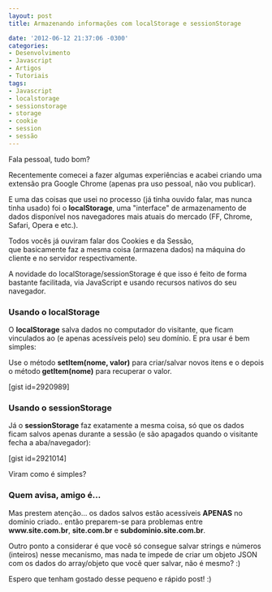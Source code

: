 ```yaml
---
layout: post
title: Armazenando informações com localStorage e sessionStorage

date: '2012-06-12 21:37:06 -0300'
categories:
- Desenvolvimento
- Javascript
- Artigos
- Tutoriais
tags:
- Javascript
- localstorage
- sessionstorage
- storage
- cookie
- session
- sessão
---
```

<p>Fala pessoal, tudo bom?</p>
<p>Recentemente comecei a fazer algumas experiências e acabei criando uma extensão pra Google Chrome (apenas pra uso pessoal, não vou publicar).</p>
<p>E uma das coisas que usei no processo (já tinha ouvido falar, mas nunca tinha usado) foi o <strong>localStorage</strong>, uma "interface" de armazenamento de dados disponível nos navegadores mais atuais do mercado (FF, Chrome, Safari, Opera e etc.).</p>
<p>Todos vocês já ouviram falar dos Cookies e da Sessão, que basicamente faz a mesma coisa (armazena dados) na máquina do cliente e no servidor respectivamente.</p>
<p>A novidade do localStorage/sessionStorage é que isso é feito de forma bastante facilitada, via JavaScript e usando recursos nativos do seu navegador.</p>
<h3>Usando o localStorage</h3>
<p>O <strong>localStorage</strong> salva dados no computador do visitante, que ficam vinculados ao (e apenas acessíveis pelo) seu domínio. E pra usar é bem simples:</p>
<p>Use o método <strong>setItem(nome, valor)</strong> para criar/salvar novos itens e o depois o método<strong> getItem(nome)</strong> para recuperar o valor.</p>
<p>[gist id=2920989]</p>
<h3>Usando o sessionStorage</h3>
<p>Já o <strong>sessionStorage</strong> faz exatamente a mesma coisa, só que os dados ficam salvos apenas durante a sessão (e são apagados quando o visitante fecha a aba/navegador):</p>
<p>[gist id=2921014]</p>
<p>Viram como é simples?</p>
<h3>Quem avisa, amigo é...</h3>
<p>Mas prestem atenção... os dados salvos estão acessíveis <strong>APENAS</strong> no domínio criado.. então preparem-se para problemas entre <strong>www.site.com.br</strong>, <strong>site.com.br</strong> e <strong>subdominio.site.com.br</strong>.</p>
<p>Outro ponto a considerar é que você só consegue salvar strings e números (inteiros) nesse mecanismo, mas nada te impede de criar um objeto JSON com os dados do array/objeto que você quer salvar, não é mesmo? :)</p>
<p>Espero que tenham gostado desse pequeno e rápido post! :)</p>
